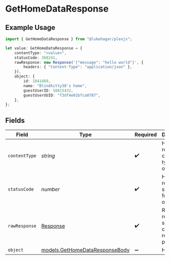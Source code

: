 # GetHomeDataResponse

## Example Usage

```typescript
import { GetHomeDataResponse } from "@lukehagar/plexjs";

let value: GetHomeDataResponse = {
    contentType: "<value>",
    statusCode: 368241,
    rawResponse: new Response('{"message": "hello world"}', {
        headers: { "Content-Type": "application/json" },
    }),
    object: {
        id: 1841489,
        name: "Blindkitty38's home",
        guestUserID: 58815432,
        guestUserUUID: "f3df4e01bfca0787",
    },
};
```

## Fields

| Field                                                                  | Type                                                                   | Required                                                               | Description                                                            |
| ---------------------------------------------------------------------- | ---------------------------------------------------------------------- | ---------------------------------------------------------------------- | ---------------------------------------------------------------------- |
| `contentType`                                                          | *string*                                                               | :heavy_check_mark:                                                     | HTTP response content type for this operation                          |
| `statusCode`                                                           | *number*                                                               | :heavy_check_mark:                                                     | HTTP response status code for this operation                           |
| `rawResponse`                                                          | [Response](https://developer.mozilla.org/en-US/docs/Web/API/Response)  | :heavy_check_mark:                                                     | Raw HTTP response; suitable for custom response parsing                |
| `object`                                                               | [models.GetHomeDataResponseBody](../models/gethomedataresponsebody.md) | :heavy_minus_sign:                                                     | Home Data                                                              |